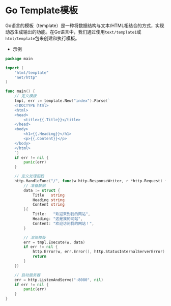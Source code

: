 # Go Template模板

Go语言的模板（template）是一种将数据结构与文本/HTML相结合的方式，实现动态生成输出的功能。在Go语言中，我们通过使用`text/template1`或`html/template`包来创建和执行模板。

- 示例
```go
package main

import (
	"html/template"
	"net/http"
)

func main() {
	// 定义模板
	tmpl, err := template.New("index").Parse(`
	<!DOCTYPE html>
	<html>
	<head>
		<title>{{.Title}}</title>
	</head>
	<body>
		<h1>{{.Heading}}</h1>
		<p>{{.Content}}</p>
	</body>
	</html>	
	`)
	if err != nil {
		panic(err)
	}

	// 定义处理函数
	http.HandleFunc("/", func(w http.ResponseWriter, r *http.Request) {
		// 准备数据
		data := struct {
			Title   string
			Heading string
			Content string
		}{
			Title:   "欢迎来到我的网站",
			Heading: "这是我的网站",
			Content: "欢迎访问我的网站！",
		}

		// 渲染模板
		err = tmpl.Execute(w, data)
		if err != nil {
			http.Error(w, err.Error(), http.StatusInternalServerError)
			return
		}
	})

	// 启动服务器
	err = http.ListenAndServe(":8080", nil)
	if err != nil {
		panic(err)
	}
}
```